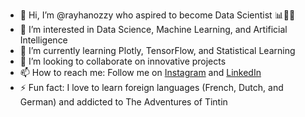 - 👋 Hi, I’m @rayhanozzy who aspired to become Data Scientist :bar_chart::man_scientist:
- 👀 I’m interested in Data Science, Machine Learning, and Artificial Intelligence
- 🌱 I’m currently learning Plotly, TensorFlow, and Statistical Learning
- 💞️ I’m looking to collaborate on innovative projects
- 📫 How to reach me: Follow me on [Instagram](https://www.instagram.com/rayhan_ozzy) and [LinkedIn](https://www.linkedin.com/in/rayhanozzy/)
- ⚡ Fun fact: I love to learn foreign languages (French, Dutch, and German) and addicted to The Adventures of Tintin

<!---
rayhanozzy/rayhanozzy is a ✨ special ✨ repository because its `README.md` (this file) appears on your GitHub profile.
You can click the Preview link to take a look at your changes.
--->
